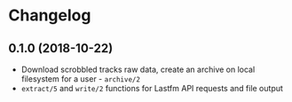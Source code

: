 # Changelog

## 0.1.0 (2018-10-22)

* Download scrobbled tracks raw data, create an archive on local filesystem for a user - `archive/2`
* `extract/5` and `write/2` functions for Lastfm API requests and file output
